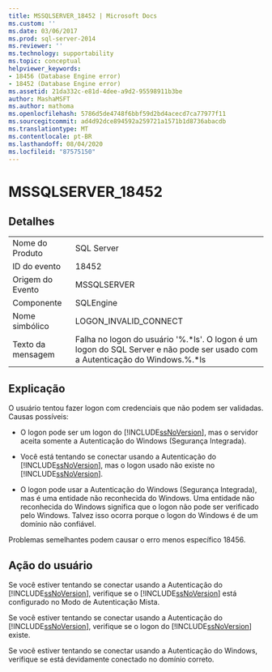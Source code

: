 ```yaml
---
title: MSSQLSERVER_18452 | Microsoft Docs
ms.custom: ''
ms.date: 03/06/2017
ms.prod: sql-server-2014
ms.reviewer: ''
ms.technology: supportability
ms.topic: conceptual
helpviewer_keywords:
- 18456 (Database Engine error)
- 18452 (Database Engine error)
ms.assetid: 21da332c-e81d-4dee-a9d2-95598911b3be
author: MashaMSFT
ms.author: mathoma
ms.openlocfilehash: 5786d5de4748f6bbf59d2bd4acecd7ca77977f11
ms.sourcegitcommit: ad4d92dce894592a259721a1571b1d8736abacdb
ms.translationtype: MT
ms.contentlocale: pt-BR
ms.lasthandoff: 08/04/2020
ms.locfileid: "87575150"
---
```

# <a name="mssqlserver_18452"></a>MSSQLSERVER_18452
    
## <a name="details"></a>Detalhes  
  
|||  
|-|-|  
|Nome do Produto|SQL Server|  
|ID do evento|18452|  
|Origem do Evento|MSSQLSERVER|  
|Componente|SQLEngine|  
|Nome simbólico|LOGON_INVALID_CONNECT|  
|Texto da mensagem|Falha no logon do usuário '%.*ls'. O logon é um logon do SQL Server e não pode ser usado com a Autenticação do Windows.%.\*ls|  
  
## <a name="explanation"></a>Explicação  
 O usuário tentou fazer logon com credenciais que não podem ser validadas. Causas possíveis:  
  
-   O logon pode ser um logon do [!INCLUDE[ssNoVersion](../../includes/ssnoversion-md.md)], mas o servidor aceita somente a Autenticação do Windows (Segurança Integrada).  
  
-   Você está tentando se conectar usando a Autenticação do [!INCLUDE[ssNoVersion](../../includes/ssnoversion-md.md)], mas o logon usado não existe no [!INCLUDE[ssNoVersion](../../includes/ssnoversion-md.md)].  
  
-   O logon pode usar a Autenticação do Windows (Segurança Integrada), mas é uma entidade não reconhecida do Windows. Uma entidade não reconhecida do Windows significa que o logon não pode ser verificado pelo Windows. Talvez isso ocorra porque o logon do Windows é de um domínio não confiável.  
  
 Problemas semelhantes podem causar o erro menos específico 18456.  
  
## <a name="user-action"></a>Ação do usuário  
 Se você estiver tentando se conectar usando a Autenticação do [!INCLUDE[ssNoVersion](../../includes/ssnoversion-md.md)], verifique se o [!INCLUDE[ssNoVersion](../../includes/ssnoversion-md.md)] está configurado no Modo de Autenticação Mista.  
  
 Se você estiver tentando se conectar usando a Autenticação do [!INCLUDE[ssNoVersion](../../includes/ssnoversion-md.md)], verifique se o logon do [!INCLUDE[ssNoVersion](../../includes/ssnoversion-md.md)] existe.  
  
 Se você estiver tentando se conectar usando a Autenticação do Windows, verifique se está devidamente conectado no domínio correto.  
  
  
